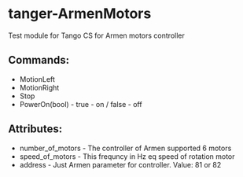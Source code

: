 # tanger-ArmenMotors

Test module for Tango CS for Armen motors controller


## Commands:
 - MotionLeft
 - MotionRight
 - Stop
 - PowerOn(bool) - true - on / false - off

## Attributes:
 - number_of_motors - The controller of Armen supported 6 motors
 - speed_of_motors - This frequncy in Hz eq speed of rotation motor
 - address - Just Armen parameter for controller. Value: 81 or 82
